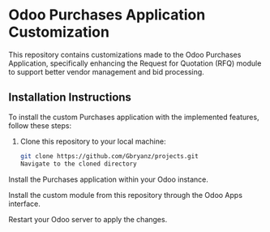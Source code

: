 # Odoo Purchases Application Customization

This repository contains customizations made to the Odoo Purchases Application, specifically enhancing the Request for Quotation (RFQ) module to support better vendor management and bid processing.
## Installation Instructions

To install the custom Purchases application with the implemented features, follow these steps:

1. Clone this repository to your local machine:
   ```bash
   git clone https://github.com/Gbryanz/projects.git
   Navigate to the cloned directory
 Install the Purchases application within your Odoo instance.

Install the custom module from this repository through the Odoo Apps interface.

Restart your Odoo server to apply the changes.  
